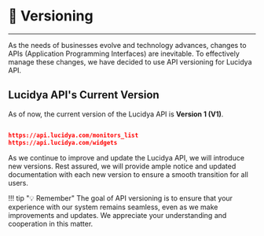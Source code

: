 # 🔄 Versioning

---
As the needs of businesses evolve and technology advances, changes to APIs (Application Programming Interfaces) are inevitable. To effectively manage these changes, we have decided to use API versioning for Lucidya API.

## Lucidya API's Current Version

As of now, the current version of the Lucidya API is **Version 1 (V1)**.

```json

https://api.lucidya.com/monitors_list
https://api.lucidya.com/widgets

```

As we continue to improve and update the Lucidya API, we will introduce new versions. Rest assured, we will provide ample notice and updated documentation with each new version to ensure a smooth transition for all users.

!!! tip "💡 Remember"
    The goal of API versioning is to ensure that your experience with our system remains seamless, even as we make improvements and updates. We appreciate your understanding and cooperation in this matter.
